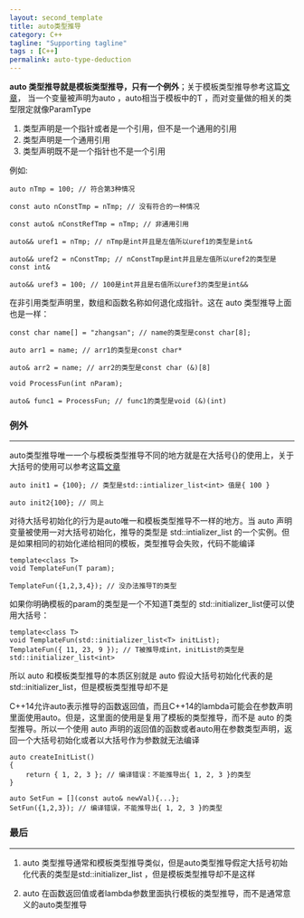 ```yaml
---
layout: second_template
title: auto类型推导
category: C++
tagline: "Supporting tagline"
tags : [C++]
permalink: auto-type-deduction
---
```

[template_type_deduction]:/template-type-deduction
[initialize_way]: /initialize_way


**auto 类型推导就是模板类型推导，只有一个例外**；关于模板类型推导参考这篇[文章][template_type_deduction]，
当一个变量被声明为auto ，auto相当于模板中的T ，而对变量做的相关的类型限定就像ParamType

1. 类型声明是一个指针或者是一个引用，但不是一个通用的引用
2. 类型声明是一个通用引用
3. 类型声明既不是一个指针也不是一个引用

例如:

	auto nTmp = 100; // 符合第3种情况

	const auto nConstTmp = nTmp; // 没有符合的一种情况

	const auto& nConstRefTmp = nTmp; // 非通用引用

	auto&& uref1 = nTmp; // nTmp是int并且是左值所以uref1的类型是int&

	auto&& uref2 = nConstTmp; // nConstTmp是int并且是左值所以uref2的类型是const int&

	auto&& uref3 = 100; // 100是int并且是右值所以uref3的类型是int&&

在非引用类型声明里，数组和函数名称如何退化成指针。这在 auto 类型推导上面也是一样：

	const char name[] = "zhangsan"; // name的类型是const char[8];

	auto arr1 = name; // arr1的类型是const char*

	auto& arr2 = name; // arr2的类型是const char (&)[8]

	void ProcessFun(int nParam);

	auto& func1 = ProcessFun; // func1的类型是void (&)(int)

### 例外
--------------------------------------------------
	
auto类型推导唯一一个与模板类型推导不同的地方就是在大括号{}的使用上，关于大括号的使用可以参考这篇[文章][initialize_way]

	auto init1 = {100}; // 类型是std::intializer_list<int> 值是{ 100 }

	auto init2{100}; // 同上

对待大括号初始化的行为是auto唯一和模板类型推导不一样的地方。当 auto 声明变量被使用一对大括号初始化，推导的类型是 std::intializer_list 的一个实例。但是如果相同的初始化递给相同的模板，类型推导会失败，代码不能编译

	template<class T>
	void TemplateFun(T param);

	TemplateFun({1,2,3,4}); // 没办法推导T的类型

如果你明确模板的param的类型是一个不知道T类型的 std::initializer_list<T>便可以使用大括号：

	template<class T>
	void TemplateFun(std::initializer_list<T> initList);
	TemplateFun({ 11, 23, 9 }); // T被推导成int，initList的类型是std::initializer_list<int>


所以 auto 和模板类型推导的本质区别就是 auto 假设大括号初始化代表的是std::initializer_list，但是模板类型推导却不是

C++14允许auto表示推导的函数返回值，而且C++14的lambda可能会在参数声明里面使用auto。但是，这里面的使用是复用了模板的类型推导，而不是 auto 的类型推导。所以一个使用 auto 声明的返回值的函数或者auto用在参数类型声明，返回一个大括号初始化或者以大括号作为参数就无法编译

	auto createInitList()
	{
		return { 1, 2, 3 }; // 编译错误：不能推导出{ 1, 2, 3 }的类型
	}

	auto SetFun = [](const auto& newVal){...};
	SetFun({1,2,3}); // 编译错误，不能推导出{ 1, 2, 3 }的类型


### 最后
--------------------------------------------------

1. auto 类型推导通常和模板类型推导类似，但是auto类型推导假定大括号初始化代表的类型是std::initializer_list ，但是模板类型推导却不是这样

2. auto 在函数返回值或者lambda参数里面执行模板的类型推导，而不是通常意义的auto类型推导








